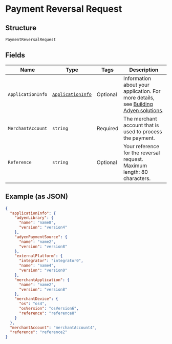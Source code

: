 
# Payment Reversal Request

## Structure

`PaymentReversalRequest`

## Fields

| Name | Type | Tags | Description |
|  --- | --- | --- | --- |
| `ApplicationInfo` | [`ApplicationInfo`](../../doc/models/application-info.md) | Optional | Information about your application. For more details, see [Building Adyen solutions](https://docs.adyen.com/development-resources/building-adyen-solutions). |
| `MerchantAccount` | `string` | Required | The merchant account that is used to process the payment. |
| `Reference` | `string` | Optional | Your reference for the reversal request. Maximum length: 80 characters. |

## Example (as JSON)

```json
{
  "applicationInfo": {
    "adyenLibrary": {
      "name": "name8",
      "version": "version4"
    },
    "adyenPaymentSource": {
      "name": "name2",
      "version": "version8"
    },
    "externalPlatform": {
      "integrator": "integrator0",
      "name": "name4",
      "version": "version0"
    },
    "merchantApplication": {
      "name": "name2",
      "version": "version8"
    },
    "merchantDevice": {
      "os": "os4",
      "osVersion": "osVersion6",
      "reference": "reference8"
    }
  },
  "merchantAccount": "merchantAccount4",
  "reference": "reference2"
}
```


